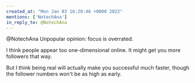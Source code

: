 ```yaml
---
created_at: "Mon Jan 03 16:20:46 +0000 2022"
mentions: ['NotechAna']
in_reply_to: @NotechAna
---
```


@NotechAna Unpopular opinion: focus is overrated.

I think people appear too one-dimensional online. It might get you more followers that way.

But I think being real will actually make you successful much faster, though the follower numbers won't be as high as early.